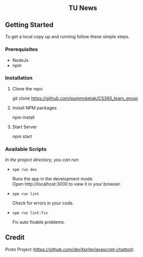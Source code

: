 <div id="top"></div>

<div align="center">
    <h2>TU News</h2>
</div>

<!-- GETTING STARTED -->
## Getting Started

To get a local copy up and running follow these simple steps.

### Prerequisites

* NodeJs
* npm

### Installation

1. Clone the repo

   git clone https://github.com/pummyketak/CS360_team_group

2. Install NPM packages

   npm install

3. Start Server

   npm start


<!-- Scripts EXAMPLES -->
### Available Scripts

*In the project directory, you can run*:

- `npm run dev`

   Runs the app in the development mode.  
   Open http://localhost:3000 to view it in your browser.

- `npm run lint`

   Check for errors in your code.

- `npm run lint:fix`

   Fix auto fixable problems.

## Credit

Proto Project (https://github.com/devXprite/javascript-chatbot).